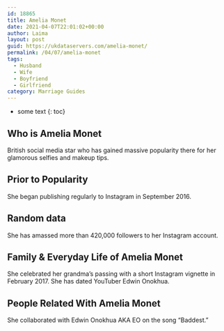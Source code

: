 ```yaml
---
id: 18865
title: Amelia Monet
date: 2021-04-07T22:01:02+00:00
author: Laima
layout: post
guid: https://ukdataservers.com/amelia-monet/
permalink: /04/07/amelia-monet
tags:
  - Husband
  - Wife
  - Boyfriend
  - Girlfriend
category: Marriage Guides
---
```


* some text
{: toc}


## Who is Amelia Monet
                  
                  
                  
British social media star who has gained massive popularity there for her glamorous selfies and makeup tips. 
                  
              
            
              
            
                
                
                
## Prior to Popularity
                  
                  
                  
She began publishing regularly to Instagram in September 2016. 
                  
              
            
              
            
                
                
                
## Random data
                  
                  
                  
She has amassed more than 420,000 followers to her Instagram account. 
                  
              
            
              
            
                
                
                
## Family & Everyday Life of Amelia Monet
                  
                  
                  
She celebrated her grandma&#8217;s passing with a short Instagram vignette in February 2017. She has dated YouTuber Edwin Onokhua.
                  
              
            
              
            
                
                
                
## People Related With Amelia Monet
                  
                  
                  
She collaborated with Edwin Onokhua AKA EO on the song &#8220;Baddest.&#8221; 
                  
              
            
              
            
                
              
            
              
              
            
            
              
            
          
          
          